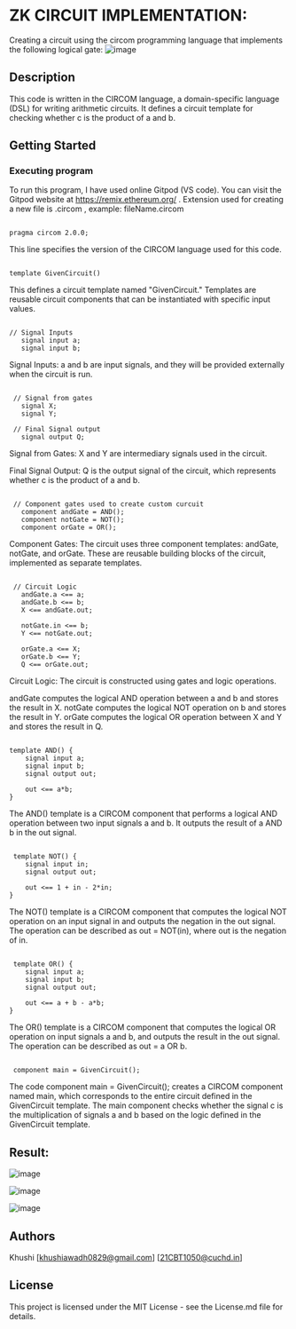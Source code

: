 # ZK CIRCUIT IMPLEMENTATION:

Creating a circuit using the circom programming language that implements the following logical gate:
![image](https://github.com/khushisnha/POLY-PROOF/assets/137313256/ab3a40b9-4900-4520-8d9c-a10934aaed26)

## Description

This code is written in the CIRCOM language, a domain-specific language (DSL) for writing arithmetic circuits. It defines a circuit template for checking whether c is the product of a and b. 

## Getting Started

### Executing program

To run this program, I have used online Gitpod (VS code). You can visit the Gitpod website at https://remix.ethereum.org/ .
Extension used for creating a new file is .circom , example: fileName.circom

```circom

pragma circom 2.0.0;

```

This line specifies the version of the CIRCOM language used for this code.

```circom

template GivenCircuit()

```

This defines a circuit template named "GivenCircuit." Templates are reusable circuit components that can be instantiated with specific input values.

```circom
   
// Signal Inputs
   signal input a;
   signal input b;  

```

Signal Inputs: a and b are input signals, and they will be provided externally when the circuit is run.

```circom

 // Signal from gates
   signal X;
   signal Y;

 // Final Signal output
   signal output Q;

```

Signal from Gates: X and Y are intermediary signals used in the circuit.

Final Signal Output: Q is the output signal of the circuit, which represents whether c is the product of a and b.

```circom

 // Component gates used to create custom curcuit
   component andGate = AND();
   component notGate = NOT();
   component orGate = OR();

```

Component Gates: The circuit uses three component templates: andGate, notGate, and orGate. These are reusable building blocks of the circuit, implemented as separate templates.

```circom

 // Circuit Logic
   andGate.a <== a;
   andGate.b <== b;
   X <== andGate.out;

   notGate.in <== b;
   Y <== notGate.out;

   orGate.a <== X;
   orGate.b <== Y;
   Q <== orGate.out;

```

Circuit Logic: The circuit is constructed using gates and logic operations.

andGate computes the logical AND operation between a and b and stores the result in X.
notGate computes the logical NOT operation on b and stores the result in Y.
orGate computes the logical OR operation between X and Y and stores the result in Q.

```circom

template AND() {
    signal input a;
    signal input b;
    signal output out;

    out <== a*b;
}

```

The AND() template is a CIRCOM component that performs a logical AND operation between two input signals a and b. It outputs the result of a AND b in the out signal.

```circom

 template NOT() {
    signal input in;
    signal output out;

    out <== 1 + in - 2*in;
}

```

The NOT() template is a CIRCOM component that computes the logical NOT operation on an input signal in and outputs the negation in the out signal. The operation can be described as out = NOT(in), where out is the negation of in.

```circom

 template OR() {
    signal input a;
    signal input b;
    signal output out;

    out <== a + b - a*b;
}

```

The OR() template is a CIRCOM component that computes the logical OR operation on input signals a and b, and outputs the result in the out signal. The operation can be described as out = a OR b.

```circom

 component main = GivenCircuit();

```

The code component main = GivenCircuit(); creates a CIRCOM component named main, which corresponds to the entire circuit defined in the GivenCircuit template. The main component checks whether the signal c is the multiplication of signals a and b based on the logic defined in the GivenCircuit template.

## Result:

![image](https://github.com/khushisnha/POLY-PROOF/assets/137313256/50f99426-36f6-47b1-a990-f41cbea306ed)

![image](https://github.com/khushisnha/POLY-PROOF/assets/137313256/776c5e5d-b2f3-4444-bb5a-792dc00f4075)

![image](https://github.com/khushisnha/POLY-PROOF/assets/137313256/14595260-9557-41d7-b0dd-3077b16922f3)

## Authors

Khushi 
[khushiawadh0829@gmail.com]
[21CBT1050@cuchd.in]

## License

This project is licensed under the MIT License - see the License.md file for details.
